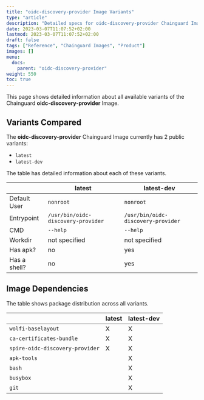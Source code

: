 ```yaml
---
title: "oidc-discovery-provider Image Variants"
type: "article"
description: "Detailed specs for oidc-discovery-provider Chainguard Image Variants"
date: 2023-03-07T11:07:52+02:00
lastmod: 2023-03-07T11:07:52+02:00
draft: false
tags: ["Reference", "Chainguard Images", "Product"]
images: []
menu:
  docs:
    parent: "oidc-discovery-provider"
weight: 550
toc: true
---
```


This page shows detailed information about all available variants of the Chainguard **oidc-discovery-provider** Image.

## Variants Compared
The **oidc-discovery-provider** Chainguard Image currently has 2 public variants: 

- `latest`
- `latest-dev`

The table has detailed information about each of these variants.

|              | latest                             | latest-dev                         |
|--------------|------------------------------------|------------------------------------|
| Default User | `nonroot`                          | `nonroot`                          |
| Entrypoint   | `/usr/bin/oidc-discovery-provider` | `/usr/bin/oidc-discovery-provider` |
| CMD          | `--help`                           | `--help`                           |
| Workdir      | not specified                      | not specified                      |
| Has apk?     | no                                 | yes                                |
| Has a shell? | no                                 | yes                                |

## Image Dependencies
The table shows package distribution across all variants.

|                                 | latest | latest-dev |
|---------------------------------|--------|------------|
| `wolfi-baselayout`              | X      | X          |
| `ca-certificates-bundle`        | X      | X          |
| `spire-oidc-discovery-provider` | X      | X          |
| `apk-tools`                     |        | X          |
| `bash`                          |        | X          |
| `busybox`                       |        | X          |
| `git`                           |        | X          |

